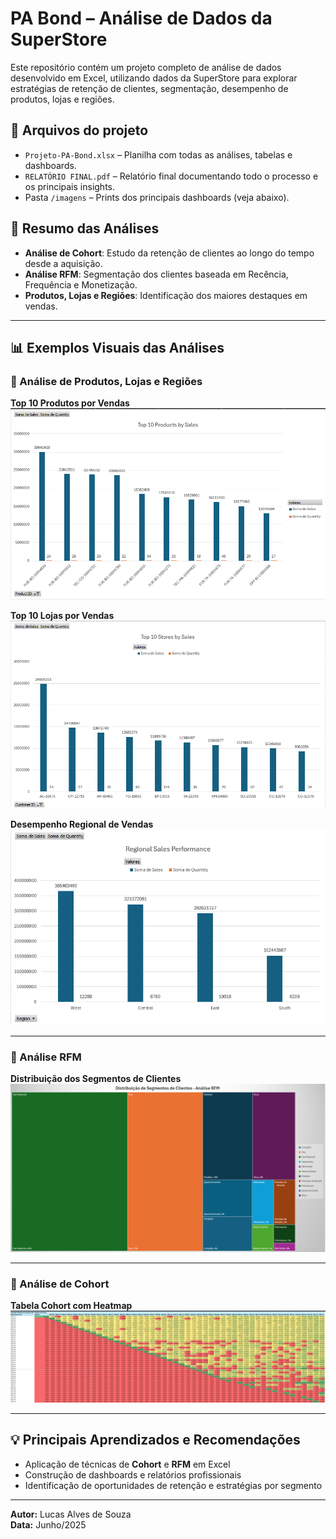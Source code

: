 # PA Bond – Análise de Dados da SuperStore

Este repositório contém um projeto completo de análise de dados desenvolvido em Excel, utilizando dados da SuperStore para explorar estratégias de retenção de clientes, segmentação, desempenho de produtos, lojas e regiões.

## 📂 Arquivos do projeto

- `Projeto-PA-Bond.xlsx` – Planilha com todas as análises, tabelas e dashboards.
- `RELATÓRIO FINAL.pdf` – Relatório final documentando todo o processo e os principais insights.
- Pasta `/imagens` – Prints dos principais dashboards (veja abaixo).

## 📝 Resumo das Análises

- **Análise de Cohort**: Estudo da retenção de clientes ao longo do tempo desde a aquisição.
- **Análise RFM**: Segmentação dos clientes baseada em Recência, Frequência e Monetização.
- **Produtos, Lojas e Regiões**: Identificação dos maiores destaques em vendas.

---

## 📊 Exemplos Visuais das Análises

### 🔹 Análise de Produtos, Lojas e Regiões

**Top 10 Produtos por Vendas**
![Top 10 Produtos](./imagens/Captura%20de%20tela%202025-06-18%20010045.png)

**Top 10 Lojas por Vendas**
![Top 10 Lojas](./imagens/Captura%20de%20tela%202025-06-18%20004452.png)

**Desempenho Regional de Vendas**
![Regional Sales Performance](./imagens/Captura%20de%20tela%202025-06-18%20003748.png)

---

### 🔹 Análise RFM

**Distribuição dos Segmentos de Clientes**
![Análise RFM](./imagens/Captura%20de%20tela%202025-06-18%20010252.png)

---

### 🔹 Análise de Cohort

**Tabela Cohort com Heatmap**
![Cohort Analysis](./imagens/Captura%20de%20tela%202025-06-18%20013038.png)

---

## 💡 Principais Aprendizados e Recomendações

- Aplicação de técnicas de **Cohort** e **RFM** em Excel
- Construção de dashboards e relatórios profissionais
- Identificação de oportunidades de retenção e estratégias por segmento

---

**Autor:** Lucas Alves de Souza  
**Data:** Junho/2025

